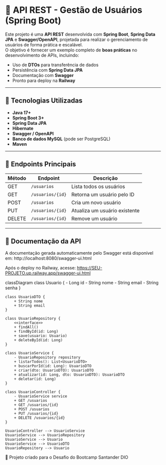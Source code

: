# 📌 API REST - Gestão de Usuários (Spring Boot)

Este projeto é uma **API REST** desenvolvida com **Spring Boot**, **Spring Data JPA** e **Swagger/OpenAPI**, projetada para realizar o gerenciamento de usuários de forma prática e escalável.  
O objetivo é fornecer um exemplo completo de **boas práticas** no desenvolvimento de APIs, incluindo:
- Uso de **DTOs** para transferência de dados
- Persistência com **Spring Data JPA**
- Documentação com **Swagger**
- Pronto para deploy na **Railway**

---

## 🚀 Tecnologias Utilizadas
- **Java 17+**
- **Spring Boot 3+**
- **Spring Data JPA**
- **Hibernate**
- **Swagger / OpenAPI**
- **Banco de dados MySQL** (pode ser PostgreSQL)
- **Maven**

---

## 📜 Endpoints Principais

| Método | Endpoint       | Descrição |
|--------|---------------|-----------|
| GET    | `/usuarios`   | Lista todos os usuários |
| GET    | `/usuarios/{id}` | Retorna um usuário pelo ID |
| POST   | `/usuarios`   | Cria um novo usuário |
| PUT    | `/usuarios/{id}` | Atualiza um usuário existente |
| DELETE | `/usuarios/{id}` | Remove um usuário |

---

## 📘 Documentação da API
A documentação gerada automaticamente pelo Swagger está disponível em:
http://localhost:8080/swagger-ui.html


Após o deploy no Railway, acesse:
https://SEU-PROJETO.up.railway.app/swagger-ui.html


classDiagram
    class Usuario {
        - Long id
        - String nome
        - String email
        - String senha
    }

    class UsuarioDTO {
        + String nome
        + String email
    }

    class UsuarioRepository {
        <<interface>>
        + findAll()
        + findById(id: Long)
        + save(usuario: Usuario)
        + deleteById(id: Long)
    }

    class UsuarioService {
        - UsuarioRepository repository
        + listarTodos(): List<UsuarioDTO>
        + buscarPorId(id: Long): UsuarioDTO
        + criar(dto: UsuarioDTO): UsuarioDTO
        + atualizar(id: Long, dto: UsuarioDTO): UsuarioDTO
        + deletar(id: Long)
    }

    class UsuarioController {
        - UsuarioService service
        + GET /usuarios
        + GET /usuarios/{id}
        + POST /usuarios
        + PUT /usuarios/{id}
        + DELETE /usuarios/{id}
    }

    UsuarioController --> UsuarioService
    UsuarioService --> UsuarioRepository
    UsuarioService --> Usuario
    UsuarioService --> UsuarioDTO
    UsuarioRepository --> Usuario
    
💬 Projeto criado para o Desafio do Bootcamp Santander DIO
